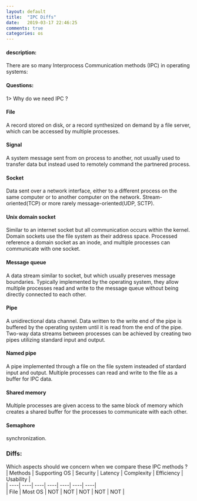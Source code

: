```yaml
---
layout: default
title:  "IPC Diffs"
date:   2019-03-17 22:46:25
comments: true
categories: os
---
```


#### description:  
There are so many Interprocess Communication methods (IPC) in operating systems:  

#### Questions:  
1> Why do we need IPC ?  

#### File  
A record stored on disk, or a record synthesized on demand by a file server, which can be accessed by multiple processes.  

#### Signal  
A system message sent from on process to another, not usually used to transfer data but instead used to remotely command the partnered process.  

#### Socket  
Data sent over a network interface, either to a different process on the same computer or to another computer on the network. Stream-oriented(TCP) or more rarely message-oriented(UDP, SCTP).  

#### Unix domain socket  
Similar to an internet socket but all communication occurs within the kernel. Domain sockets use the file system as their address space. Processed reference a domain socket as an inode, and multiple processes can communicate with one socket.  

#### Message queue  
A data stream similar to socket, but which usually preserves message boundaries. Typically implemented by the operating system, they allow multiple processes read and write to the message queue without being directly connected to each other.  

#### Pipe  
A unidirectional data channel. Data written to the write end of the pipe is buffered by the operating system until it is read from the end of the pipe. Two-way data streams between processes can be achieved by creating two pipes utilizing standard input and output.  

#### Named pipe  
A pipe implemented through a file on the file system insteaded of stardard input and output. Multiple processes can read and write to the file as a buffer for IPC data.  

#### Shared memory 
Multiple processes are given access to the same block of memory which creates a shared buffer for the processes to communicate with each other.  

#### Semaphore  
synchronization.  




### Diffs:  
Which aspects should we concern when we compare these IPC methods ?  
| Methods | Supporting OS | Security | Latency | Complexity | Efficiency | Usability |  
| ----| ----| ----| ----| ----| ----| ----|  
| File | Most OS | NOT | NOT | NOT | NOT | NOT | 
